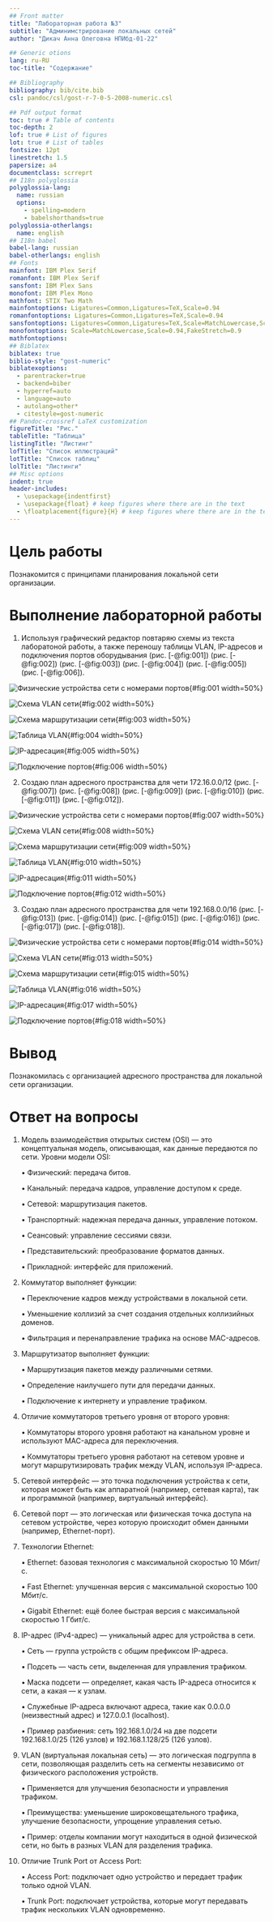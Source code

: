 ```yaml
---
## Front matter
title: "Лабораторная работа №3"
subtitle: "Админимстрирование локальных сетей"
author: "Дикач Анна Олеговна НПИбд-01-22"

## Generic otions
lang: ru-RU
toc-title: "Содержание"

## Bibliography
bibliography: bib/cite.bib
csl: pandoc/csl/gost-r-7-0-5-2008-numeric.csl

## Pdf output format
toc: true # Table of contents
toc-depth: 2
lof: true # List of figures
lot: true # List of tables
fontsize: 12pt
linestretch: 1.5
papersize: a4
documentclass: scrreprt
## I18n polyglossia
polyglossia-lang:
  name: russian
  options:
	- spelling=modern
	- babelshorthands=true
polyglossia-otherlangs:
  name: english
## I18n babel
babel-lang: russian
babel-otherlangs: english
## Fonts
mainfont: IBM Plex Serif
romanfont: IBM Plex Serif
sansfont: IBM Plex Sans
monofont: IBM Plex Mono
mathfont: STIX Two Math
mainfontoptions: Ligatures=Common,Ligatures=TeX,Scale=0.94
romanfontoptions: Ligatures=Common,Ligatures=TeX,Scale=0.94
sansfontoptions: Ligatures=Common,Ligatures=TeX,Scale=MatchLowercase,Scale=0.94
monofontoptions: Scale=MatchLowercase,Scale=0.94,FakeStretch=0.9
mathfontoptions:
## Biblatex
biblatex: true
biblio-style: "gost-numeric"
biblatexoptions:
  - parentracker=true
  - backend=biber
  - hyperref=auto
  - language=auto
  - autolang=other*
  - citestyle=gost-numeric
## Pandoc-crossref LaTeX customization
figureTitle: "Рис."
tableTitle: "Таблица"
listingTitle: "Листинг"
lofTitle: "Список иллюстраций"
lotTitle: "Список таблиц"
lolTitle: "Листинги"
## Misc options
indent: true
header-includes:
  - \usepackage{indentfirst}
  - \usepackage{float} # keep figures where there are in the text
  - \floatplacement{figure}{H} # keep figures where there are in the text
---
```


# Цель работы

Познакомится с принципами планирования локальной сети организации.

# Выполнение лабораторной работы

1. Используя графический редактор повтаряю схемы из текста лаборатоной работы, а также переношу таблицы VLAN, IP-адресов и подключения портов оборудывания (рис. [-@fig:001]) (рис. [-@fig:002]) (рис. [-@fig:003]) (рис. [-@fig:004]) (рис. [-@fig:005]) (рис. [-@fig:006]).

![Физические устройства сети с номерами портов](image/1.png){#fig:001 width=50%}

![Схема VLAN сети](image/2.png){#fig:002 width=50%}

![Схема маршрутизации сети](image/3.png){#fig:003 width=50%}

![Таблица VLAN](image/4.png){#fig:004 width=50%}

![IP-адресация](image/5.png){#fig:005 width=50%}

![Подключение портов](image/6.png){#fig:006 width=50%}

2. Создаю план адресного пространства для чети 172.16.0.0/12 (рис. [-@fig:007]) (рис. [-@fig:008]) (рис. [-@fig:009]) (рис. [-@fig:010]) (рис. [-@fig:011]) (рис. [-@fig:012]).

![Физические устройства сети с номерами портов](image/7.png){#fig:007 width=50%}

![Схема VLAN сети](image/8.png){#fig:008 width=50%}

![Схема маршрутизации сети](image/9.png){#fig:009 width=50%}

![Таблица VLAN](image/10.png){#fig:010 width=50%}

![IP-адресация](image/11.png){#fig:011 width=50%}

![Подключение портов](image/12.png){#fig:012 width=50%}

3. Создаю план адресного пространства для чети 192.168.0.0/16 (рис. [-@fig:013]) (рис. [-@fig:014]) (рис. [-@fig:015]) (рис. [-@fig:016]) (рис. [-@fig:017]) (рис. [-@fig:018]).

![Физические устройства сети с номерами портов](image/14.png){#fig:014 width=50%}

![Схема VLAN сети](image/13.png){#fig:013 width=50%}

![Схема маршрутизации сети](image/15.png){#fig:015 width=50%}

![Таблица VLAN](image/16.png){#fig:016 width=50%}

![IP-адресация](image/17.png){#fig:017 width=50%}

![Подключение портов](image/18.png){#fig:018 width=50%}

# Вывод

Познакомилась с организацией адресного пространства для локальной сети организации.

# Ответ на вопросы

1. Модель взаимодействия открытых систем (OSI) — это концептуальная модель, описывающая, как данные передаются по сети. Уровни модели OSI:

   • Физический: передача битов.

   • Канальный: передача кадров, управление доступом к среде.

   • Сетевой: маршрутизация пакетов.

   • Транспортный: надежная передача данных, управление потоком.

   • Сеансовый: управление сессиями связи.

   • Представительский: преобразование форматов данных.

   • Прикладной: интерфейс для приложений.

2. Коммутатор выполняет функции:

   • Переключение кадров между устройствами в локальной сети.

   • Уменьшение коллизий за счет создания отдельных коллизийных доменов.

   • Фильтрация и перенаправление трафика на основе MAC-адресов.

3. Маршрутизатор выполняет функции:

   • Маршрутизация пакетов между различными сетями.

   • Определение наилучшего пути для передачи данных.

   • Подключение к интернету и управление трафиком.

4. Отличие коммутаторов третьего уровня от второго уровня:

   • Коммутаторы второго уровня работают на канальном уровне и используют MAC-адреса для переключения.

   • Коммутаторы третьего уровня работают на сетевом уровне и могут маршрутизировать трафик между VLAN, используя IP-адреса.

5. Сетевой интерфейс — это точка подключения устройства к сети, которая может быть как аппаратной (например, сетевая карта), так и программной (например, виртуальный интерфейс).

6. Сетевой порт — это логическая или физическая точка доступа на сетевом устройстве, через которую происходит обмен данными (например, Ethernet-порт).

7. Технологии Ethernet:

   • Ethernet: базовая технология с максимальной скоростью 10 Мбит/с.

   • Fast Ethernet: улучшенная версия с максимальной скоростью 100 Мбит/с.

   • Gigabit Ethernet: ещё более быстрая версия с максимальной скоростью 1 Гбит/с.

8. IP-адрес (IPv4-адрес) — уникальный адрес для устройства в сети. 

   • Сеть — группа устройств с общим префиксом IP-адреса.

   • Подсеть — часть сети, выделенная для управления трафиком.

   • Маска подсети — определяет, какая часть IP-адреса относится к сети, а какая — к узлам.

   • Служебные IP-адреса включают адреса, такие как 0.0.0.0 (неизвестный адрес) и 127.0.0.1 (localhost).

   • Пример разбиения: сеть 192.168.1.0/24 на две подсети 192.168.1.0/25 (126 узлов) и 192.168.1.128/25 (126 узлов).

9. VLAN (виртуальная локальная сеть) — это логическая подгруппа в сети, позволяющая разделить сеть на сегменты независимо от физического расположения устройств. 

   • Применяется для улучшения безопасности и управления трафиком.

   • Преимущества: уменьшение широковещательного трафика, улучшение безопасности, упрощение управления сетью.

   • Пример: отделы компании могут находиться в одной физической сети, но быть в разных VLAN для разделения трафика.

10. Отличие Trunk Port от Access Port:

    • Access Port: подключает одно устройство и передает трафик только одной VLAN.

    • Trunk Port: подключает устройства, которые могут передавать трафик нескольких VLAN одновременно.

